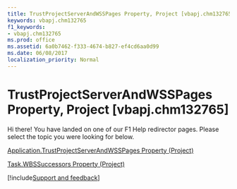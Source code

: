 ```yaml
---
title: TrustProjectServerAndWSSPages Property, Project [vbapj.chm132765]
keywords: vbapj.chm132765
f1_keywords:
- vbapj.chm132765
ms.prod: office
ms.assetid: 6a0b7462-f333-4674-b827-ef4cd6aa0d99
ms.date: 06/08/2017
localization_priority: Normal
---
```



# TrustProjectServerAndWSSPages Property, Project [vbapj.chm132765]

Hi there! You have landed on one of our F1 Help redirector pages. Please select the topic you were looking for below.

[Application.TrustProjectServerAndWSSPages Property (Project)](https://msdn.microsoft.com/library/c79b17d6-c344-0bed-8087-7f5d5c17d3af%28Office.15%29.aspx)

[Task.WBSSuccessors Property (Project)](https://msdn.microsoft.com/library/4d435645-8437-af81-ad38-eca0c27cfd80%28Office.15%29.aspx)

[!include[Support and feedback](~/includes/feedback-boilerplate.md)]